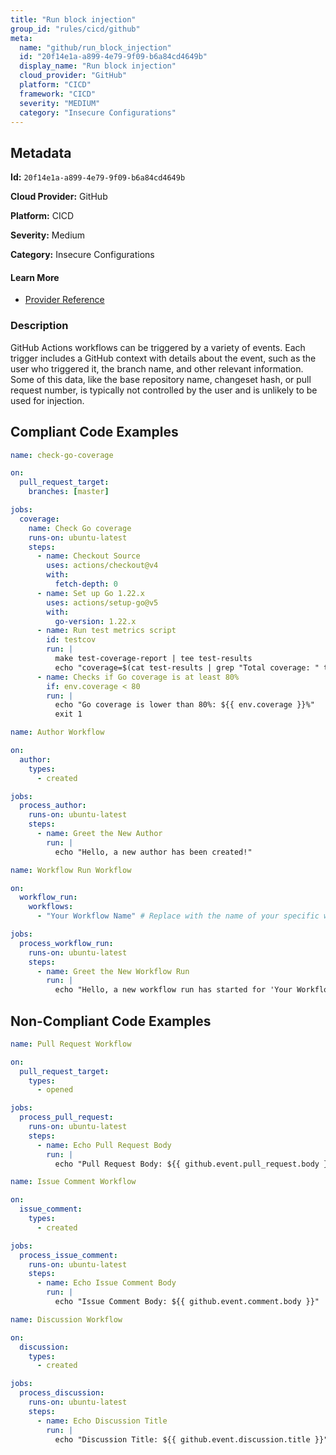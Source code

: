 ```yaml
---
title: "Run block injection"
group_id: "rules/cicd/github"
meta:
  name: "github/run_block_injection"
  id: "20f14e1a-a899-4e79-9f09-b6a84cd4649b"
  display_name: "Run block injection"
  cloud_provider: "GitHub"
  platform: "CICD"
  framework: "CICD"
  severity: "MEDIUM"
  category: "Insecure Configurations"
---
```

## Metadata

**Id:** `20f14e1a-a899-4e79-9f09-b6a84cd4649b`

**Cloud Provider:** GitHub

**Platform:** CICD

**Severity:** Medium

**Category:** Insecure Configurations

#### Learn More

 - [Provider Reference](https://securitylab.github.com/research/github-actions-untrusted-input/)

### Description

 GitHub Actions workflows can be triggered by a variety of events. Each trigger includes a GitHub context with details about the event, such as the user who triggered it, the branch name, and other relevant information. Some of this data, like the base repository name, changeset hash, or pull request number, is typically not controlled by the user and is unlikely to be used for injection.


## Compliant Code Examples
```yaml
name: check-go-coverage

on:
  pull_request_target:
    branches: [master]

jobs:
  coverage:
    name: Check Go coverage
    runs-on: ubuntu-latest
    steps:
      - name: Checkout Source
        uses: actions/checkout@v4
        with:
          fetch-depth: 0
      - name: Set up Go 1.22.x
        uses: actions/setup-go@v5
        with:
          go-version: 1.22.x
      - name: Run test metrics script
        id: testcov
        run: |
          make test-coverage-report | tee test-results
          echo "coverage=$(cat test-results | grep "Total coverage: " test-results | cut -d ":" -f 2 | bc)" >> $GITHUB_ENV
      - name: Checks if Go coverage is at least 80%
        if: env.coverage < 80
        run: |
          echo "Go coverage is lower than 80%: ${{ env.coverage }}%"
          exit 1

```

```yaml
name: Author Workflow

on:
  author:
    types:
      - created

jobs:
  process_author:
    runs-on: ubuntu-latest
    steps:
      - name: Greet the New Author
        run: |
          echo "Hello, a new author has been created!"

```

```yaml
name: Workflow Run Workflow

on:
  workflow_run:
    workflows:
      - "Your Workflow Name" # Replace with the name of your specific workflow

jobs:
  process_workflow_run:
    runs-on: ubuntu-latest
    steps:
      - name: Greet the New Workflow Run
        run: |
          echo "Hello, a new workflow run has started for 'Your Workflow Name'!"

```
## Non-Compliant Code Examples
```yaml
name: Pull Request Workflow

on:
  pull_request_target:
    types:
      - opened

jobs:
  process_pull_request:
    runs-on: ubuntu-latest
    steps:
      - name: Echo Pull Request Body
        run: |
          echo "Pull Request Body: ${{ github.event.pull_request.body }}"


```

```yaml
name: Issue Comment Workflow

on:
  issue_comment:
    types:
      - created

jobs:
  process_issue_comment:
    runs-on: ubuntu-latest
    steps:
      - name: Echo Issue Comment Body
        run: |
          echo "Issue Comment Body: ${{ github.event.comment.body }}"

```

```yaml
name: Discussion Workflow

on:
  discussion:
    types:
      - created

jobs:
  process_discussion:
    runs-on: ubuntu-latest
    steps:
      - name: Echo Discussion Title
        run: |
          echo "Discussion Title: ${{ github.event.discussion.title }}"

```